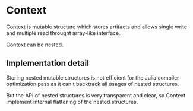 # Context

Context is mutable structure which stores artifacts and allows single write and multiple read throught array-like interface.

Context can be nested.

## Implementation detail

Storing nested mutable structures is not efficient for the Julia compiler optimization pass as it can't backtrack all usages of nested structures.

But the API of nested structures is very transparent and clear, so Context implement internal flattening of the nested structures.